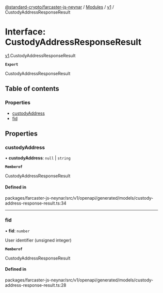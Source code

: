 [@standard-crypto/farcaster-js-neynar](../README.md) / [Modules](../modules.md) / [v1](../modules/v1.md) / CustodyAddressResponseResult

# Interface: CustodyAddressResponseResult

[v1](../modules/v1.md).CustodyAddressResponseResult

**`Export`**

CustodyAddressResponseResult

## Table of contents

### Properties

- [custodyAddress](v1.CustodyAddressResponseResult.md#custodyaddress)
- [fid](v1.CustodyAddressResponseResult.md#fid)

## Properties

### custodyAddress

• **custodyAddress**: ``null`` \| `string`

**`Memberof`**

CustodyAddressResponseResult

#### Defined in

packages/farcaster-js-neynar/src/v1/openapi/generated/models/custody-address-response-result.ts:34

___

### fid

• **fid**: `number`

User identifier (unsigned integer)

**`Memberof`**

CustodyAddressResponseResult

#### Defined in

packages/farcaster-js-neynar/src/v1/openapi/generated/models/custody-address-response-result.ts:28
